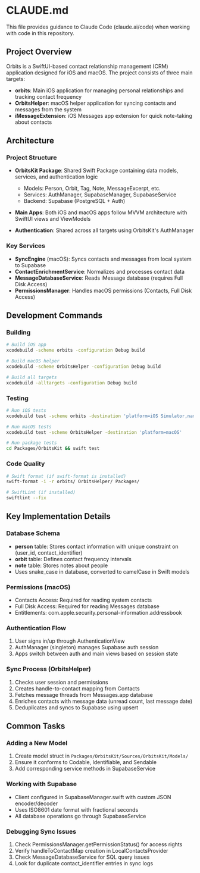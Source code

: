 # CLAUDE.md

This file provides guidance to Claude Code (claude.ai/code) when working with code in this repository.

## Project Overview

Orbits is a SwiftUI-based contact relationship management (CRM) application designed for iOS and macOS. The project consists of three main targets:
- **orbits**: Main iOS application for managing personal relationships and tracking contact frequency
- **OrbitsHelper**: macOS helper application for syncing contacts and messages from the system
- **iMessageExtension**: iOS Messages app extension for quick note-taking about contacts

## Architecture

### Project Structure
- **OrbitsKit Package**: Shared Swift Package containing data models, services, and authentication logic
  - Models: Person, Orbit, Tag, Note, MessageExcerpt, etc.
  - Services: AuthManager, SupabaseManager, SupabaseService
  - Backend: Supabase (PostgreSQL + Auth)
  
- **Main Apps**: Both iOS and macOS apps follow MVVM architecture with SwiftUI views and ViewModels
- **Authentication**: Shared across all targets using OrbitsKit's AuthManager

### Key Services
- **SyncEngine** (macOS): Syncs contacts and messages from local system to Supabase
- **ContactEnrichmentService**: Normalizes and processes contact data
- **MessageDatabaseService**: Reads iMessage database (requires Full Disk Access)
- **PermissionsManager**: Handles macOS permissions (Contacts, Full Disk Access)

## Development Commands

### Building
```bash
# Build iOS app
xcodebuild -scheme orbits -configuration Debug build

# Build macOS helper
xcodebuild -scheme OrbitsHelper -configuration Debug build

# Build all targets
xcodebuild -alltargets -configuration Debug build
```

### Testing
```bash
# Run iOS tests
xcodebuild test -scheme orbits -destination 'platform=iOS Simulator,name=iPhone 15'

# Run macOS tests
xcodebuild test -scheme OrbitsHelper -destination 'platform=macOS'

# Run package tests
cd Packages/OrbitsKit && swift test
```

### Code Quality
```bash
# Swift format (if swift-format is installed)
swift-format -i -r orbits/ OrbitsHelper/ Packages/

# SwiftLint (if installed)
swiftlint --fix
```

## Key Implementation Details

### Database Schema
- **person** table: Stores contact information with unique constraint on (user_id, contact_identifier)
- **orbit** table: Defines contact frequency intervals
- **note** table: Stores notes about people
- Uses snake_case in database, converted to camelCase in Swift models

### Permissions (macOS)
- Contacts Access: Required for reading system contacts
- Full Disk Access: Required for reading Messages database
- Entitlements: com.apple.security.personal-information.addressbook

### Authentication Flow
1. User signs in/up through AuthenticationView
2. AuthManager (singleton) manages Supabase auth session
3. Apps switch between auth and main views based on session state

### Sync Process (OrbitsHelper)
1. Checks user session and permissions
2. Creates handle-to-contact mapping from Contacts
3. Fetches message threads from Messages.app database
4. Enriches contacts with message data (unread count, last message date)
5. Deduplicates and syncs to Supabase using upsert

## Common Tasks

### Adding a New Model
1. Create model struct in `Packages/OrbitsKit/Sources/OrbitsKit/Models/`
2. Ensure it conforms to Codable, Identifiable, and Sendable
3. Add corresponding service methods in SupabaseService

### Working with Supabase
- Client configured in SupabaseManager.swift with custom JSON encoder/decoder
- Uses ISO8601 date format with fractional seconds
- All database operations go through SupabaseService

### Debugging Sync Issues
1. Check PermissionsManager.getPermissionStatus() for access rights
2. Verify handleToContactMap creation in LocalContactsProvider
3. Check MessageDatabaseService for SQL query issues
4. Look for duplicate contact_identifier entries in sync logs
